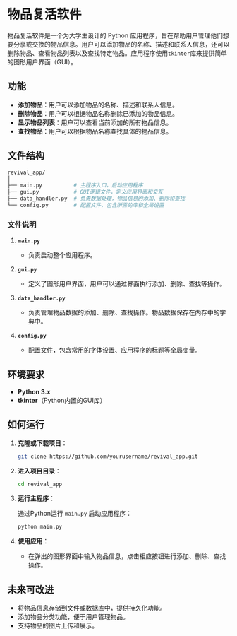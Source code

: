 
# 物品复活软件

物品复活软件是一个为大学生设计的 Python 应用程序，旨在帮助用户管理他们想要分享或交换的物品信息。用户可以添加物品的名称、描述和联系人信息，还可以删除物品、查看物品列表以及查找特定物品。应用程序使用`tkinter`库来提供简单的图形用户界面（GUI）。

## 功能

- **添加物品**：用户可以添加物品的名称、描述和联系人信息。
- **删除物品**：用户可以根据物品名称删除已添加的物品信息。
- **显示物品列表**：用户可以查看当前添加的所有物品信息。
- **查找物品**：用户可以根据物品名称查找具体的物品信息。

## 文件结构

```bash
revival_app/
│
├── main.py          # 主程序入口，启动应用程序
├── gui.py           # GUI逻辑文件，定义应用界面和交互
├── data_handler.py  # 负责数据处理，物品信息的添加、删除和查找
└── config.py        # 配置文件，包含所需的库和全局设置
```

### 文件说明

1. **`main.py`**  
   - 负责启动整个应用程序。
   
2. **`gui.py`**  
   - 定义了图形用户界面，用户可以通过界面执行添加、删除、查找等操作。
   
3. **`data_handler.py`**  
   - 负责管理物品数据的添加、删除、查找操作。物品数据保存在内存中的字典中。
   
4. **`config.py`**  
   - 配置文件，包含常用的字体设置、应用程序的标题等全局变量。

## 环境要求

- **Python 3.x**
- **tkinter**（Python内置的GUI库）

## 如何运行

1. **克隆或下载项目**：

   ```bash
   git clone https://github.com/yourusername/revival_app.git
   ```

2. **进入项目目录**：

   ```bash
   cd revival_app
   ```

3. **运行主程序**：

   通过Python运行 `main.py` 启动应用程序：

   ```bash
   python main.py
   ```

4. **使用应用**：

   - 在弹出的图形界面中输入物品信息，点击相应按钮进行添加、删除、查找操作。

## 未来可改进

- 将物品信息存储到文件或数据库中，提供持久化功能。
- 添加物品分类功能，便于用户管理物品。
- 支持物品的图片上传和展示。
